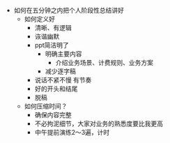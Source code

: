 - 如何在五分钟之内把个人阶段性总结讲好
	- 如何定义好
		- 清晰、有逻辑
		- 诙谐幽默
		- ppt简洁明了
			- 明确主要内容
				- 介绍业务场景、计费规则、业务方案
			- 减少逐字稿
		- 说话不紧不慢 有节奏
		- 好的开头和结尾
		- 脱稿
	- 如何压缩时间？
		- 确保内容完整
		- 不必拘泥细节，大家对业务的熟悉度要比我更高
		- 中午提前演练2～3遍，计时